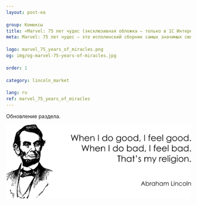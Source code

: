 ```yaml
---
layout: post-ea

group: Комиксы
title: «Marvel: 75 лет чудес (эксклюзивная обложка – только в 1С Интерес)»
meta: Marvel: 75 лет чудес – это исполинский сборник самых значимых сюжетов захватывающей комикс-вселенной «Marvel».

logo: marvel_75_years_of_miracles.png
og: img/og-marvel-75-years-of-miracles.jpg

order: 1

category: lincoln_market

lang: ru
ref: marvel_75_years_of_miracles
---
```


Обновление раздела.  

<a data-fancybox="gallery" href="/img/programming/Lincoln.png"><img src="/img/programming/Lincoln.png" alt=""></a>
